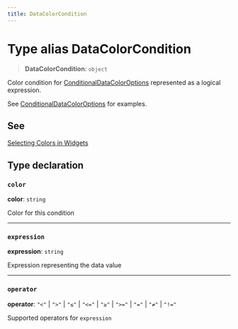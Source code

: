 ```yaml
---
title: DataColorCondition
---
```


# Type alias DataColorCondition

> **DataColorCondition**: `object`

Color condition for [ConditionalDataColorOptions](type-alias.ConditionalDataColorOptions.md) represented as a logical expression.

See [ConditionalDataColorOptions](type-alias.ConditionalDataColorOptions.md) for examples.

## See

[Selecting Colors in Widgets](https://docs.sisense.com/main/SisenseLinux/selecting-colors-in-widgets.htm)

## Type declaration

### `color`

**color**: `string`

Color for this condition

***

### `expression`

**expression**: `string`

Expression representing the data value

***

### `operator`

**operator**: `"<"` \| `">"` \| `"≤"` \| `"<="` \| `"≥"` \| `">="` \| `"="` \| `"≠"` \| `"!="`

Supported operators for `expression`

